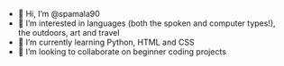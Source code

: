 - 👋 Hi, I’m @spamala90
- 👀 I’m interested in languages (both the spoken and computer types!), the outdoors, art and travel
- 🌱 I’m currently learning Python, HTML and CSS
- 💞️ I’m looking to collaborate on beginner coding projects


<!---
spamala90/spamala90 is a ✨ special ✨ repository because its `README.md` (this file) appears on your GitHub profile.
You can click the Preview link to take a look at your changes.
--->
